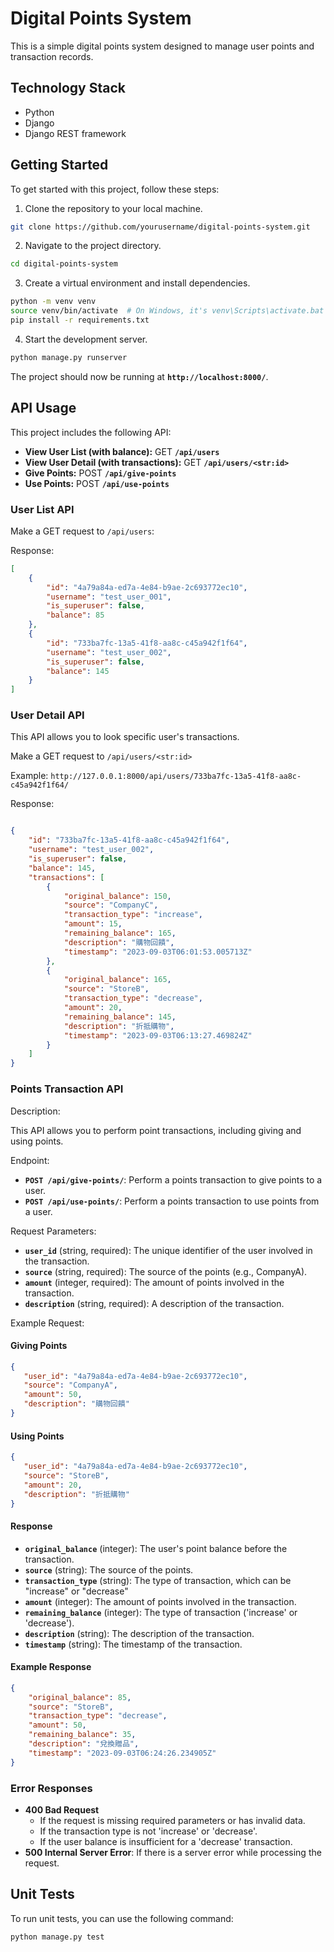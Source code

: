 # **Digital Points System**

This is a simple digital points system designed to manage user points and transaction records.
## **Technology Stack**

- Python
- Django
- Django REST framework

## **Getting Started**

To get started with this project, follow these steps:

1. Clone the repository to your local machine.

```bash
git clone https://github.com/yourusername/digital-points-system.git
```
2. Navigate to the project directory.

```bash
cd digital-points-system
```

3. Create a virtual environment and install dependencies.
```bash
python -m venv venv
source venv/bin/activate  # On Windows, it's venv\Scripts\activate.bat
pip install -r requirements.txt
```

4. Start the development server.
```bash
python manage.py runserver
```

The project should now be running at **`http://localhost:8000/`**.


## **API Usage**

This project includes the following API:

- **View User List (with balance):** GET **`/api/users`**
- **View User Detail (with transactions):** GET **`/api/users/<str:id>`**
- **Give Points:** POST **`/api/give-points`**
- **Use Points:** POST **`/api/use-points`**


### User List API

Make a GET request to `/api/users`:

Response:

```json
[
    {
        "id": "4a79a84a-ed7a-4e84-b9ae-2c693772ec10",
        "username": "test_user_001",
        "is_superuser": false,
        "balance": 85
    },
    {
        "id": "733ba7fc-13a5-41f8-aa8c-c45a942f1f64",
        "username": "test_user_002",
        "is_superuser": false,
        "balance": 145
    }
]
```
### User Detail API

This API allows you to look specific user's transactions.

Make a GET request to `/api/users/<str:id>`

Example:
`http://127.0.0.1:8000/api/users/733ba7fc-13a5-41f8-aa8c-c45a942f1f64/`

Response:

```json

{
    "id": "733ba7fc-13a5-41f8-aa8c-c45a942f1f64",
    "username": "test_user_002",
    "is_superuser": false,
    "balance": 145,
    "transactions": [
        {
            "original_balance": 150,
            "source": "CompanyC",
            "transaction_type": "increase",
            "amount": 15,
            "remaining_balance": 165,
            "description": "購物回饋",
            "timestamp": "2023-09-03T06:01:53.005713Z"
        },
        {
            "original_balance": 165,
            "source": "StoreB",
            "transaction_type": "decrease",
            "amount": 20,
            "remaining_balance": 145,
            "description": "折抵購物",
            "timestamp": "2023-09-03T06:13:27.469824Z"
        }
    ]
}
```

### **Points Transaction API**

Description:

This API allows you to perform point transactions, including giving and using points.

Endpoint: 

- **`POST /api/give-points/`**: Perform a points transaction to give points to a user.
- **`POST /api/use-points/`**: Perform a points transaction to use points from a user.

Request Parameters: 

- **`user_id`** (string, required): The unique identifier of the user involved in the transaction.
- **`source`** (string, required): The source of the points (e.g., CompanyA).
- **`amount`** (integer, required): The amount of points involved in the transaction.
- **`description`** (string, required): A description of the transaction.

Example Request:

#### **Giving Points**

```json
{
   "user_id": "4a79a84a-ed7a-4e84-b9ae-2c693772ec10",
   "source": "CompanyA",
   "amount": 50,
   "description": "購物回饋"
}

```

#### **Using Points**

```json
{
   "user_id": "4a79a84a-ed7a-4e84-b9ae-2c693772ec10",
   "source": "StoreB",
   "amount": 20,
   "description": "折抵購物"
}

```

#### Response


- **`original_balance`** (integer): The user's point balance before the transaction.
- **`source`** (string): The source of the points.
- **`transaction_type`** (string): The type of transaction, which can be "increase" or "decrease"
- **`amount`** (integer): The amount of points involved in the transaction.
- **`remaining_balance`** (integer): The type of transaction ('increase' or 'decrease').
- **`description`** (string): The description of the transaction.
- **`timestamp`** (string): The timestamp of the transaction.

#### Example Response

```json
{
    "original_balance": 85,
    "source": "StoreB",
    "transaction_type": "decrease",
    "amount": 50,
    "remaining_balance": 35,
    "description": "兌換贈品",
    "timestamp": "2023-09-03T06:24:26.234905Z"
}

```

### Error Responses

- **400 Bad Request**
  - If the request is missing required parameters or has invalid data.
  - If the transaction type is not 'increase' or 'decrease'.
  - If the user balance is insufficient for a 'decrease' transaction.
- **500 Internal Server Error**: If there is a server error while processing the request.


## Unit Tests
To run unit tests, you can use the following command:
```
python manage.py test
```

